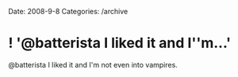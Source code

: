 Date: 2008-9-8
Categories: /archive

# ! '@batterista I liked it and I''m...'

@batterista I liked it and I'm not even into vampires.
